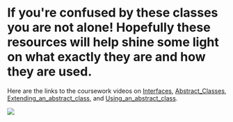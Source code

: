 # If you're confused by these classes you are not alone! Hopefully these resources will help shine some light on what exactly they are and how they are used.

Here are the links to the coursework videos on [Interfaces](https://courses.coderscampus.com/students/courses/274/sections/678/lessons/4843), [Abstract_Classes](https://courses.coderscampus.com/students/courses/274/sections/678/lessons/4844), [Extending_an_abstract_class](https://courses.coderscampus.com/students/courses/274/sections/678/lessons/4845), and [Using_an_abstract_class](https://courses.coderscampus.com/students/courses/274/sections/678/lessons/4846).

![](https://www.google.com/url?sa=i&url=https%3A%2F%2Fwww.chegg.com%2Fhomework-help%2Fquestions-and-answers%2Fwrite-java-code-example-classes-1-abstract-class-2-interface-3-main-application-show-exten-q61349504&psig=AOvVaw2RMYTJWFSKI9w_S0IsHErk&ust=1706209921234000&source=images&cd=vfe&opi=89978449&ved=0CBMQjRxqFwoTCJi9yN_d9oMDFQAAAAAdAAAAABAD)